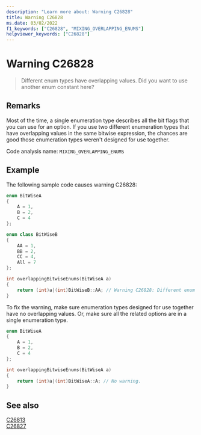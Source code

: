 ```yaml
---
description: "Learn more about: Warning C26828"
title: Warning C26828
ms.date: 03/02/2022
f1_keywords: ["C26828", "MIXING_OVERLAPPING_ENUMS"]
helpviewer_keywords: ["C26828"]
---
```

# Warning C26828

> Different enum types have overlapping values. Did you want to use another enum constant here?

## Remarks

Most of the time, a single enumeration type describes all the bit flags that you can use for an option. If you use two different enumeration types that have overlapping values in the same bitwise expression, the chances are good those enumeration types weren't designed for use together.

Code analysis name: `MIXING_OVERLAPPING_ENUMS`

## Example

The following sample code causes warning C26828:

```cpp
enum BitWiseA
{
    A = 1,
    B = 2,
    C = 4
};

enum class BitWiseB
{
    AA = 1,
    BB = 2,
    CC = 4,
    All = 7
};

int overlappingBitwiseEnums(BitWiseA a) 
{
    return (int)a|(int)BitWiseB::AA; // Warning C26828: Different enum types have overlapping values. Did you want to use another enum constant here?
}
```

To fix the warning, make sure enumeration types designed for use together have no overlapping values. Or, make sure all the related options are in a single enumeration type.

```cpp
enum BitWiseA
{
    A = 1,
    B = 2,
    C = 4
};

int overlappingBitwiseEnums(BitWiseA a) 
{
    return (int)a|(int)BitWiseA::A; // No warning.
}
```

## See also

[C26813](./c26813.md)\
[C26827](./c26827.md)
